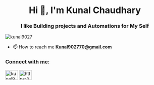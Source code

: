 <h1 align="center">Hi 👋, I'm Kunal Chaudhary</h1>
<h3 align="center">I like Building projects and Automations for My Self</h3>

<p align="left"> <img src="https://komarev.com/ghpvc/?username=kunal9027&label=Profile%20views&color=0e75b6&style=flat" alt="kunal9027" /> </p>


- 📫 How to reach me **Kunal902770@gmail.com**

<h3 align="left">Connect with me:</h3>
<p align="left">
<a href="https://twitter.com/kunal9027" target="blank"><img align="center" src="https://raw.githubusercontent.com/rahuldkjain/github-profile-readme-generator/master/src/images/icons/Social/twitter.svg" alt="kunal9027" height="30" width="40" /></a>
<a href="https://www.linkedin.com/in/kunal-chaudhary-663688237/" target="blank"><img align="center" src="https://raw.githubusercontent.com/rahuldkjain/github-profile-readme-generator/master/src/images/icons/Social/linked-in-alt.svg" alt="https://www.linkedin.com/in/kunal-chaudhary-663688237/" height="30" width="40" /></a>
</p>
